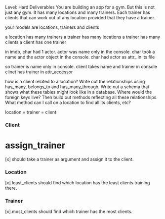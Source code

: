 Level: Hard
Deliverables
You are building an app for a gym. But this is not just any gym. It has many locations and many trainers. Each trainer has clients that can work out of any location provided that they have a trainer.

your models are locations, trainers and clients

a location has many trainers
a trainer has many locations
a trainer has many clients
a client has one trainer

in imdb, char had 1 actor. 
actor was name only in the console.
char took a name and the actor object in the console.
char had actor as attr_ in its file

so trainer is name only in console.
client takes name and trainer in console
clinet has trainer in attr_accessor



how is a client related to a location?
Write out the relationships using has_many, belongs_to and has_many_through. Write out a schema that shows what these tables might look like in a database. Where would the foreign keys live? Then build out methods reflecting all these relationships. What method can I call on a location to find all its clients, etc?

location = trainer = client

### Client
# assign_trainer
[x] should take a trainer as argument and assign it to the client.
### Location
[x].least_clients
should find which location has the least clients training there. 
### Trainer
[x].most_clients
should find which trainer has the most clients. 